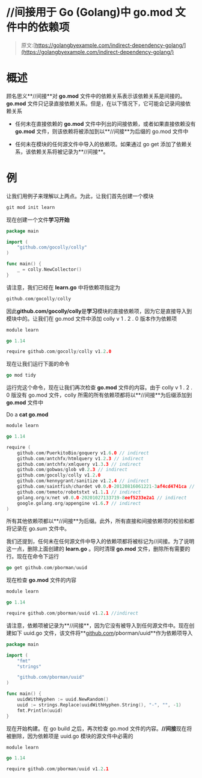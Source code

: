 # //间接用于 Go (Golang)中 go.mod 文件中的依赖项

> 原文:[https://golangbyexample.com/indirect-dependency-golang/](https://golangbyexample.com/indirect-dependency-golang/)

# **概述**

顾名思义**//间接**对 **go.mod** 文件中的依赖关系表示该依赖关系是间接的。 **go.mod** 文件只记录直接依赖关系。但是，在以下情况下，它可能会记录间接依赖关系

*   任何未在直接依赖的 **go.mod** 文件中列出的间接依赖，或者如果直接依赖没有 **go.mod** 文件，则该依赖将被添加到以**//间接**为后缀的 go.mod 文件中

*   任何未在模块的任何源文件中导入的依赖项。如果通过 go get 添加了依赖关系，该依赖关系将被记录为**//间接**。

# **例**

让我们用例子来理解以上两点。为此，让我们首先创建一个模块

```go
git mod init learn
```

现在创建一个文件**学习开始**

```go
package main

import (
	"github.com/gocolly/colly"
)

func main() {
	_ = colly.NewCollector()
}
```

请注意，我们已经在 **learn.go** 中将依赖项指定为

```go
github.com/gocolly/colly
```

因此**github.com/gocolly/colly**是**学习**模块的直接依赖项，因为它是直接导入到模块中的。让我们在 go.mod 文件中添加 colly v 1 . 2 . 0 版本作为依赖项

```go
module learn

go 1.14

require	github.com/gocolly/colly v1.2.0
```

现在让我们运行下面的命令

```go
go mod tidy
```

运行完这个命令，现在让我们再次检查 **go.mod** 文件的内容。由于 colly v 1 . 2 . 0 版没有 go.mod 文件，colly 所需的所有依赖项都将以**//间接**为后缀添加到 **go.mod** 文件中

Do a **cat go.mod**

```go
module learn

go 1.14

require (
	github.com/PuerkitoBio/goquery v1.6.0 // indirect
	github.com/antchfx/htmlquery v1.2.3 // indirect
	github.com/antchfx/xmlquery v1.3.3 // indirect
	github.com/gobwas/glob v0.2.3 // indirect
	github.com/gocolly/colly v1.2.0
	github.com/kennygrant/sanitize v1.2.4 // indirect
	github.com/saintfish/chardet v0.0.0-20120816061221-3af4cd4741ca // indirect
	github.com/temoto/robotstxt v1.1.1 // indirect
	golang.org/x/net v0.0.0-20201027133719-8eef5233e2a1 // indirect
	google.golang.org/appengine v1.6.7 // indirect
)
```

所有其他依赖项都以**//间接**为后缀。此外，所有直接和间接依赖项的校验和都将记录在 go.sum 文件中。

我们还提到，任何未在任何源文件中导入的依赖项都将被标记为//间接。为了说明这一点，删除上面创建的 **learn.go** 。同时清理 **go.mod** 文件，删除所有需要的行。现在在命令下运行

```go
go get github.com/pborman/uuid
```

现在检查 **go.mod** 文件的内容

```go
module learn

go 1.14

require github.com/pborman/uuid v1.2.1 //indirect
```

请注意，依赖项被记录为**//间接**，因为它没有被导入到任何源文件中。现在创建如下 uuid.go 文件，该文件将**[github.com](http://github.com)/pborman/uuid**作为依赖项导入

```go
package main

import (
	"fmt"
	"strings"

	"github.com/pborman/uuid"
)

func main() {
	uuidWithHyphen := uuid.NewRandom()
	uuid := strings.Replace(uuidWithHyphen.String(), "-", "", -1)
	fmt.Println(uuid)
}
```

现在开始构建。在 go build 之后，再次检查 go.mod 文件的内容。**//间接**现在将被删除，因为依赖项是 uuid.go 模块的源文件中必需的

```go
module learn

go 1.14

require github.com/pborman/uuid v1.2.1
```